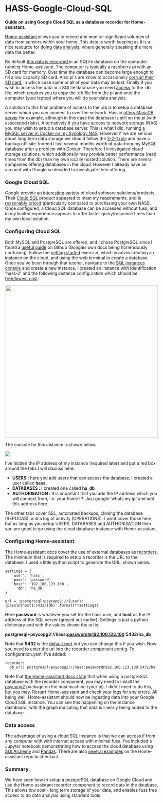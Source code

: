 # HASS-Google-Cloud-SQL
**Guide on using Google Cloud SQL as a database recorder for Home-assistant.**

[Home-assistant](https://home-assistant.io/) allows you to record and monitor significant volumes of data from sensors within your home. This data is worth keeping as it is a nice resource for [doing data analysis](http://nbviewer.jupyter.org/github/home-assistant/home-assistant-notebooks/tree/master/), where generally speaking the more data the better.

By default [this data is recorded ](https://home-assistant.io/docs/backend/database/)in an SQLite database on the computer running Home-assistant. The computer is typically a raspberry pi with an SD card for memory. Over time the database can become large enough to fill a low capacity SD card. Also pi's are know to occasionally [corrupt their SD card](https://community.home-assistant.io/t/rpi3-third-time-file-corruption/15716), in which case some or all of your data may be lost. Finally if you wish to access the data in a SQLite database you need [access](http://nbviewer.jupyter.org/github/home-assistant/home-assistant-notebooks/blob/master/database-examples.ipynb) to the .db file, which requires you to copy the .db file from the pi and onto the computer (your laptop) where you will do your data analysis.

A solution to this final problem of access to the .db is to setup a database server which you can connect to over the network. Hassio [offers MariaDB server](https://home-assistant.io/addons/mariadb/) for example, although in this case the database is still on the pi (with associated risks). Alternatively if you have access to network storage (NAS) you may wish to setup a database server. This is what I did, running [a MySQL server in Docker on my Synology NAS](https://community.home-assistant.io/t/setting-up-mysql-on-a-synology-nas-docker-container/16253). However if we are serious about long term data storage we should follow the [3-2-1 rule](https://www.acronis.com/en-us/blog/posts/3-2-1-simple-rule-complex-data-protection) and have a backup off-site. Indeed I lost several months worth of data from my MySQL database after a problem with Docker. Therefore I investigated cloud storage solutions, which additionally may provide better performance (read times from the db) than my own locally hosted solution. There are several companies offering databases in the cloud. However I already have an account with Google so decided to investigate their offering.

### Google Cloud SQL ###
Google provide an [interesting variety](https://cloud.google.com/products/) of cloud software solutions/products. Their [Cloud SQL](https://cloud.google.com/sql/) product appeared to meet my requirements, and is [reasonably priced](https://cloud.google.com/sql/pricing) (particularly compared to purchasing your own NAS!). Once configured, a Cloud SQL database can be accessed without fuss, and in my limited experience appears to offer faster query/response times than my own local solution.

### Configuring Cloud SQL ###
Both MySQL and PostgreSQL are offered, and I chose PostgreSQL since I found a [useful guide](https://github.com/naranjja/gcp-jupyter-sql) on Github (Googles own docs being horrendously confusing). Follow the [getting started](https://cloud.google.com/sql/docs/postgres/quickstart) exercise, which involves creating an instance on the cloud, and using the web terminal to create a database. Once you've been through that tutorial, navigate to the [SQL instances console](https://console.cloud.google.com/projectselector/sql/instances) and create a new instance. I created an instance with identification 'hass-2' and the following instance configuration which should be [free/lowest cost](http://diyfuturism.com/index.php/2017/12/11/self-hosting-how-to-get-free-and-cheap-linux-virtual-servers/):

<p align="center">
<img src="https://github.com/robmarkcole/HASS-Google-Cloud-SQL/blob/master/images/instance-config.png" width="500">
</p>

The console for this instance is shown below.

<img src="https://github.com/robmarkcole/HASS-Google-Cloud-SQL/blob/master/images/cloud_config.png">

I've hidden the IP address of my instance (required later) and put a red box around the tabs I will discuss here.

* **USERS :** here you add users that can access the database, I created a user called **hass**.
* **DATABASES :** I created one called **ha_db**
* **AUTHORISATION :** It is important that you add the IP address which you will connect from, i.e. your home IP. Just google 'whats my ip' and add this address here.

The other tabs cover SSL, automated backups, cloning the database (REPLICAS), and a log of activity (OPERATIONS). I wont cover those here, but as long as you setup USERS, DATABASES and AUTHORISATION then you are good to go using the cloud database instance with Home-assistant.

### Configuring Home-assistant ###
The Home-assistant docs cover the use of external databases as [recorders](https://home-assistant.io/components/recorder/). The minimum that is required to setup a recorder is the URL to the database. I used a little python script to generate the URL, shown below.

```
settings = {
   'user': 'hass',
   'pass': 'password',
   'host': '192.100.123.100',
     'db': 'ha_db'
}

url = 'postgresql+psycopg2://{user}:{pass}@{host}:5432/{db}'.format(**settings)
```
Here **password** is whatever you set for the hass user, and **host** us the IP address of the SQL server (greyed out earlier).
Settings is just a python dictionary and with the values shown the url is:

 **postgresql+psycopg2://hass:password@192.100.123.100:5432/ha_db**

Note that **5432** is the [default port](https://www.postgresql.org/docs/8.3/static/app-postgres.html) but you can change this if you wish. Now you need to enter the url into the [recorder component](https://home-assistant.io/components/recorder/) config. To configuration.yaml I've added:

```
recorder:
  db_url: postgresql+psycopg2://hass:password@192.100.123.100:5432/ha
```
Note that [the Home-assistant docs state](https://home-assistant.io/components/recorder/#postgresql) that when using a postgreSQL database with the recorder component, you may need to install the [psycopg2](https://pypi.python.org/pypi/psycopg2/2.7.3.2) package on the host machine (your pi). I didn't need to do this, but you may. Restart Home-assistant and check your logs for any errors. All being well, Home-assistant should now be ingesting data into your Google Cloud SQL instance. You can see this happening on the instance dashboard, with the graph indicating that data is linearly being added to the database.

### Data access ###
The advantage of using a cloud SQL instance is that we can access if from any computer with with internet access with minimal fuss. I've included a Jupyter notebook demonstrating how to access the cloud database using [SQLAlchemy](https://www.sqlalchemy.org/) and [Pandas](https://pandas.pydata.org/). There are also [several examples](http://nbviewer.jupyter.org/github/home-assistant/home-assistant-notebooks/tree/master/) on the Home-assistant repo to checkout.  

### Summary ###
We have seen how to setup a postgreSQL database on Google Cloud and use the Home-assistant recorder component to record data in the database. This allows low cost - long term storage of your data, and enables fuss free access to do data analysis using standard tools.
